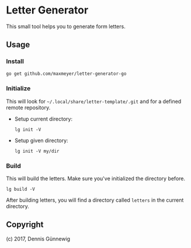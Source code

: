# Letter Generator

This small tool helps you to generate form letters.


## Usage

### Install

~~~bash
go get github.com/maxmeyer/letter-generator-go
~~~

### Initialize

This will look for `~/.local/share/letter-template/.git` and for a defined
remote repository.

* Setup current directory:

  ~~~
  lg init -V
  ~~~

* Setup given directory:

  ~~~
  lg init -V my/dir
  ~~~

### Build

This will build the letters. Make sure you've initialized the directory before.

~~~
lg build -V
~~~

After building letters, you will find a directory called `letters` in the
current directory.

## Copyright

(c) 2017, Dennis Günnewig

